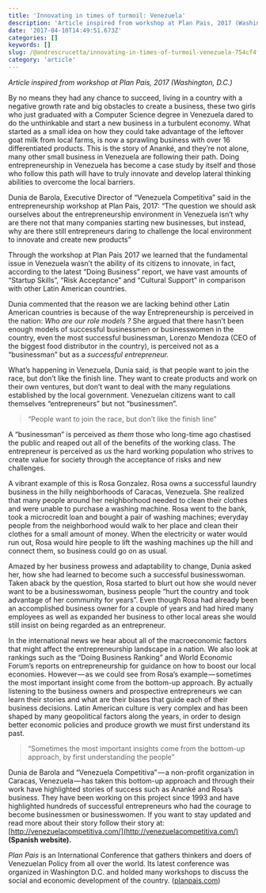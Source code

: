 ```yaml
---
title: 'Innovating in times of turmoil: Venezuela'
description: 'Article inspired from workshop at Plan Pais, 2017 (Washington, D.C.)'
date: '2017-04-10T14:49:51.673Z'
categories: []
keywords: []
slug: /@andrescrucetta/innovating-in-times-of-turmoil-venezuela-754cf4f7d435
category: 'article'
---
```


_Article inspired from workshop at Plan Pais, 2017 (Washington, D.C.)_

By no means they had any chance to succeed, living in a country with a negative growth rate and big obstacles to create a business, these two girls who just graduated with a Computer Science degree in Venezuela dared to do the unthinkable and start a new business in a turbulent economy. What started as a small idea on how they could take advantage of the leftover goat milk from local farms, is now a sprawling business with over 16 differentiated products. This is the story of Ananké, and they’re not alone, many other small business in Venezuela are following their path. Doing entrepreneurship in Venezuela has become a case study by itself and those who follow this path will have to truly innovate and develop lateral thinking abilities to overcome the local barriers.

Dunia de Barola, Executive Director of “Venezuela Competitiva” said in the entrepreneurship workshop at Plan Pais, 2017: “The question we should ask ourselves about the entrepreneurship environment in Venezuela isn’t why are there not that many companies starting new businesses, but instead, why are there still entrepreneurs daring to challenge the local environment to innovate and create new products”

Through the workshop at Plan Pais 2017 we learned that the fundamental issue in Venezuela wasn’t the ability of its citizens to innovate, in fact, according to the latest “Doing Business” report, we have vast amounts of “Startup Skills”, “Risk Acceptance” and “Cultural Support” in comparison with other Latin American countries.

Dunia commented that the reason we are lacking behind other Latin American countries is because of the way Entrepreneurship is perceived in the nation: _Who are our role models ?_ She argued that there hasn’t been enough models of successful businessmen or businesswomen in the country, even the most successful businessman, Lorenzo Mendoza (CEO of the biggest food distributor in the country), is perceived not as a “businessman” but as a _successful entrepreneur._

What’s happening in Venezuela, Dunia said, is that people want to join the race, but don’t like the finish line. They want to create products and work on their own ventures, but don’t want to deal with the many regulations established by the local government. Venezuelan citizens want to call themselves “entrepreneurs” but not “businessmen”.

> “People want to join the race, but don’t like the finish line”

A “businessman” is perceived as _them_ those who long-time ago chastised the public and reaped out all of the benefits of the working class. The entrepreneur is perceived as _us_ the hard working population who strives to create value for society through the acceptance of risks and new challenges.

A vibrant example of this is Rosa Gonzalez. Rosa owns a successful laundry business in the hilly neighborhoods of Caracas, Venezuela. She realized that many people around her neighborhood needed to clean their clothes and were unable to purchase a washing machine. Rosa went to the bank, took a microcredit loan and bought a pair of washing machines; everyday people from the neighborhood would walk to her place and clean their clothes for a small amount of money. When the electricity or water would run out, Rosa would hire people to lift the washing machines up the hill and connect them, so business could go on as usual.

Amazed by her business prowess and adaptability to change, Dunia asked her, how she had learned to become such a successful businesswoman. Taken aback by the question, Rosa started to blurt out how she would never want to be a businesswoman, business people “hurt the country and took advantage of her community for years”. Even though Rosa had already been an accomplished business owner for a couple of years and had hired many employees as well as expanded her business to other local areas she would still insist on being regarded as an entrepreneur.

In the international news we hear about all of the macroeconomic factors that might affect the entrepreneurship landscape in a nation. We also look at rankings such as the “Doing Business Ranking” and World Economic Forum’s reports on entrepreneurship for guidance on how to boost our local economies. However — as we could see from Rosa’s example — sometimes the most important insight come from the bottom-up approach. By actually listening to the business owners and prospective entrepreneurs we can learn their stories and what are their biases that guide each of their business decisions. Latin American culture is very complex and has been shaped by many geopolitical factors along the years, in order to design better economic policies and produce growth we must first understand its past.

> “Sometimes the most important insights come from the bottom-up approach, by first understanding the people”

Dunia de Barola and “Venezuela Competitiva” — a non-profit organization in Caracas, Venezuela — has taken this bottom-up approach and through their work have highlighted stories of success such as Ananké and Rosa’s business. They have been working on this project since 1993 and have highlighted hundreds of successful entrepreneurs who had the courage to become businessmen or businesswomen. If you want to stay updated and read more about their story follow their story at: [http://venezuelacompetitiva.com/](http://venezuelacompetitiva.com/) **(Spanish website).**

_Plan Pais_ is an International Conference that gathers thinkers and doers of Venezuelan Policy from all over the world. Its latest conference was organized in Washington D.C. and holded many workshops to discuss the social and economic development of the country. ([planpais.com](http://planpais.com/))